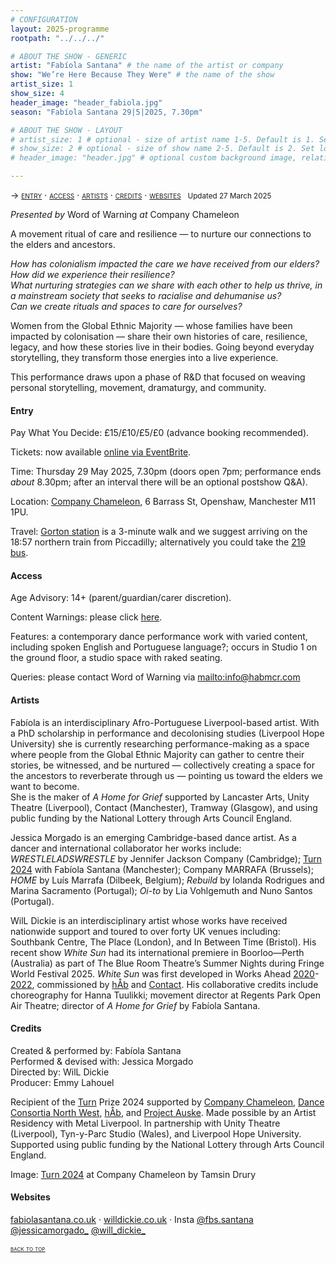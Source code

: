```yaml
---
# CONFIGURATION
layout: 2025-programme
rootpath: "../../../"

# ABOUT THE SHOW - GENERIC
artist: "Fabíola Santana" # the name of the artist or company
show: "We’re Here Because They Were" # the name of the show
artist_size: 1
show_size: 4
header_image: "header_fabiola.jpg"
season: "Fabíola Santana 29|5|2025, 7.30pm"

# ABOUT THE SHOW - LAYOUT
# artist_size: 1 # optional - size of artist name 1-5. Default is 1. Set longer names to lower values
# show_size: 2 # optional - size of show name 2-5. Default is 2. Set longer names to lower values
# header_image: "header.jpg" # optional custom background image, relative to current page

---
```

<span style='font-variant: small-caps'>→ [entry](/current/2025/santana/#entry) · [access](/current/2025/santana/#access) · [artists](/current/2025/santana/#artists) · [credits](/current/2025/santana/#credits) · [websites](/current/2025/santana/#websites)</span>&ensp; <small>Updated 27 March 2025</small>        
           
*Presented by* Word of Warning *at* Company Chameleon        
         
A movement ritual of care and resilience — to nurture our connections to the elders and ancestors.          

*How has colonialism impacted the care we have received from our elders?<br>How did we experience their resilience?<br>What nurturing strategies can we share with each other to help us thrive, in a mainstream society that seeks to racialise and dehumanise us?<br>Can we create rituals and spaces to care for ourselves?*         
         
Women from the Global Ethnic Majority — whose families have been impacted by colonisation — share their own histories of care, resilience, legacy, and how these stories live in their bodies. Going beyond everyday storytelling, they transform those energies into a live experience.

This performance draws upon a phase of R&D that focused on weaving personal storytelling, movement, dramaturgy, and community.         
         
#### Entry          
Pay What You Decide: £15/£10/£5/£0 (advance booking recommended).        
         
Tickets: now available <a href="https://eventbrite.com/e" target="_blank">online via EventBrite</a>.        
         
Time: Thursday 29 May 2025, 7.30pm (doors open 7pm; performance ends *about* 8.30pm; after an interval there will be an optional postshow Q&A).         
             
Location: <a href="https://companychameleon.com/contact" target="_blank">Company Chameleon</a>, 6 Barrass St, Openshaw, Manchester M11 1PU.         
         
Travel: <a href="https://nationalrail.co.uk/stations/gorton" target="_blank">Gorton station</a> is a 3-minute walk and we suggest arriving on the 18:57 northern train from Piccadilly; alternatively you could take the <a href="https://tfgm.com/travel-updates/live-departures/bus/219-manchester-city-centre" target="_blank">219 bus</a>.        
        
#### Access         
Age Advisory: 14+ (parent/guardian/carer discretion).        
         
Content Warnings: please click [here](/warnings).         
        
Features: a contemporary dance performance work with varied content, including spoken English and Portuguese language?; occurs in Studio 1 on the ground floor, a studio space with raked seating.         
         
Queries: please contact Word of Warning via <mailto:info@habmcr.com>        
         
#### Artists        
Fabíola is an interdisciplinary Afro-Portuguese Liverpool-based artist. With a PhD scholarship in performance and decolonising studies (Liverpool Hope University) she is currently researching performance-making as a space where people from the Global Ethnic Majority can gather to centre their stories, be witnessed, and be nurtured — collectively creating a space for the ancestors to reverberate through us — pointing us toward the elders we want to become.<br>She is the maker of *A Home for Grief* supported by Lancaster Arts, Unity Theatre (Liverpool), Contact (Manchester), Tramway (Glasgow), and using public funding by the National Lottery through Arts Council England.          
          
Jessica Morgado is an emerging Cambridge-based dance artist. As a dancer and international collaborator her works include: *WRESTLELADSWRESTLE* by Jennifer Jackson Company (Cambridge); [Turn 2024](/archive/2024-turn) with Fabíola Santana (Manchester); Company MARRAFA (Brussels); *HOME* by Luís Marrafa (Dilbeek, Belgium); *Rebuild* by Iolanda Rodrigues and Marina Sacramento (Portugal); *Oi-to* by Lia Vohlgemuth and Nuno Santos (Portugal).         
         
WilL Dickie is an interdisciplinary artist whose works have received nationwide support and toured to over forty UK venues including: Southbank Centre, The Place (London), and In Between Time (Bristol). His recent show *White Sun* had its international premiere in Boorloo—Perth (Australia) as part of The Blue Room Theatre’s Summer Nights during Fringe World Festival 2025. *White Sun* was first developed in Works Ahead [2020](/archive/2020-spring/dickie)-[2022](/archive/2022-worksahead/dickie), commissioned by [hÅb](/hab) and <a href="https://contactmcr.com" target="_blank">Contact</a>. His collaborative credits include choreography for Hanna Tuulikki; movement director at Regents Park Open Air Theatre; director of *A Home for Grief* by Fabíola Santana.         
         
#### Credits         
Created & performed by: Fabíola Santana<br>Performed & devised with: Jessica Morgado<br>Directed by: WilL Dickie<br>Producer: Emmy Lahouel         
         
Recipient of the [Turn](/hab/turn) Prize 2024 supported by <a href="https://companychameleon.com" target="_blank">Company Chameleon</a>, <a href="https://danceconsortianorthwest.org" target="_blank">Dance Consortia North West</a>, [hÅb](/hab), and <a href="https://projectauske.com" target="_blank">Project Auske</a>. Made possible by an Artist Residency with Metal Liverpool. In partnership with Unity Theatre (Liverpool), Tyn-y-Parc Studio (Wales), and Liverpool Hope University. Supported using public funding by the National Lottery through Arts Council England.          
         
Image: [Turn 2024](/archive/2024-turn) at Company Chameleon by Tamsin Drury         
         
#### Websites        
<a href="https://fabiolasantana.co.uk" target="_blank">fabiolasantana.co.uk</a> · <a href="https://willdickie.co.uk" target="_blank">willdickie.co.uk</a> · Insta <a href="https://instagram.com/fbs.santana" target="_blank">@fbs.santana</a> <a href="https://instagram.com/jessicamorgado_" target="_blank">@jessicamorgado_</a> <a href="https://instagram.com/will_dickie_" target="_blank">@will_dickie_</a>          
        
<small><span style='font-variant: small-caps'>[back to top](/current/2025/santana)</span></small>
